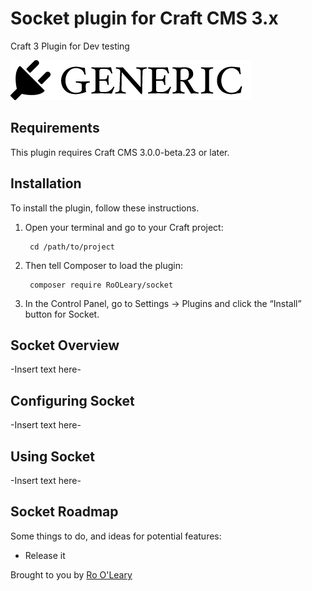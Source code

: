 # Socket plugin for Craft CMS 3.x

Craft 3 Plugin for Dev testing

![Screenshot](resources/img/plugin-logo.png)

## Requirements

This plugin requires Craft CMS 3.0.0-beta.23 or later.

## Installation

To install the plugin, follow these instructions.

1. Open your terminal and go to your Craft project:

        cd /path/to/project

2. Then tell Composer to load the plugin:

        composer require RoOLeary/socket

3. In the Control Panel, go to Settings → Plugins and click the “Install” button for Socket.

## Socket Overview

-Insert text here-

## Configuring Socket

-Insert text here-

## Using Socket

-Insert text here-

## Socket Roadmap

Some things to do, and ideas for potential features:

* Release it

Brought to you by [Ro O'Leary](https://ronan-oleary.com)

